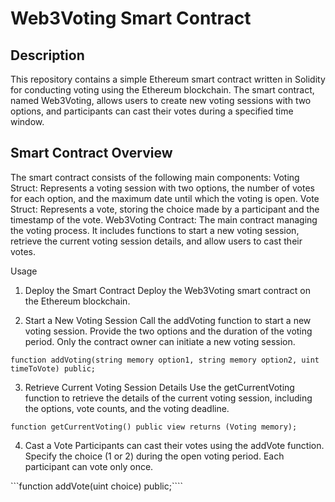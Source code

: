 # Web3Voting Smart Contract

## Description
This repository contains a simple Ethereum smart contract written in Solidity for conducting voting using the Ethereum blockchain. 
The smart contract, named Web3Voting, allows users to create new voting sessions with two options, 
and participants can cast their votes during a specified time window.

## Smart Contract Overview
The smart contract consists of the following main components:
Voting Struct: Represents a voting session with two options, the number of votes for each option, and the maximum date until which the voting is open.
Vote Struct: Represents a vote, storing the choice made by a participant and the timestamp of the vote.
Web3Voting Contract: The main contract managing the voting process. It includes functions to start a new voting session, 
retrieve the current voting session details, and allow users to cast their votes.

Usage

1. Deploy the Smart Contract
Deploy the Web3Voting smart contract on the Ethereum blockchain.

2. Start a New Voting Session
Call the addVoting function to start a new voting session. Provide the two options and the duration of the voting period. Only the contract owner can initiate a new voting session.

```function addVoting(string memory option1, string memory option2, uint timeToVote) public;```

3. Retrieve Current Voting Session Details
Use the getCurrentVoting function to retrieve the details of the current voting session, including the options, vote counts, and the voting deadline.

```function getCurrentVoting() public view returns (Voting memory);```

4. Cast a Vote
Participants can cast their votes using the addVote function. Specify the choice (1 or 2) during the open voting period. Each participant can vote only once.

```function addVote(uint choice) public;````
